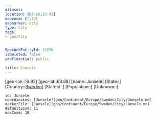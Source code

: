 ```yaml
---
aliases: 
location: [63.68,16.92]
mapzoom: [7,12] 
mapmarker: city 
type: City
tags:
- geo/City


SpocWebEntityId: 31226
isDeleted: false
confidential: public

title: Junsele
---
```

[geo-lon::16.92]
[geo-lat::63.68]
[name::Junsele]
[State::]
[Country::[Sweden](geo/Continent/Europe/Sweden.md)]
[StateId::]
[Population::]
[Unknown::]


```leaflet
id: Junsele
coordinates: [Junsele](geo/Continent/Europe/Sweden/City/Junsele.md)
markerFile: [Junsele](geo/Continent/Europe/Sweden/City/Junsele.md)
defaultZoom: 11 
maxZoom: 18
```


